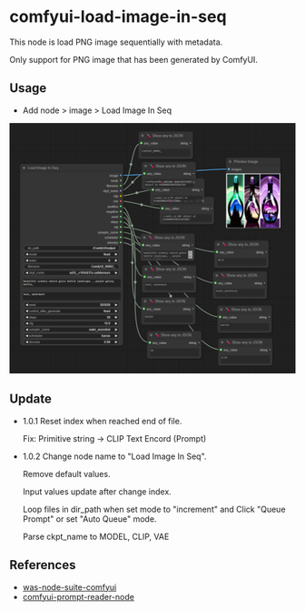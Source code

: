 # comfyui-load-image-in-seq

This node is load PNG image sequentially with metadata.

Only support for PNG image that has been generated by ComfyUI.

## Usage

- Add node > image > Load Image In Seq

![image-1](./images/1.png)

## Update

- 1.0.1
  Reset index when reached end of file.

  Fix: Primitive string -> CLIP Text Encord (Prompt)

- 1.0.2
  Change node name to "Load Image In Seq".

  Remove default values.

  Input values update after change index.

  Loop files in dir_path when set mode to "increment" and Click "Queue Prompt" or set "Auto Queue" mode.

  Parse ckpt_name to MODEL, CLIP, VAE

## References

- [was-node-suite-comfyui](https://github.com/WASasquatch/was-node-suite-comfyui)
- [comfyui-prompt-reader-node](https://github.com/receyuki/comfyui-prompt-reader-node)